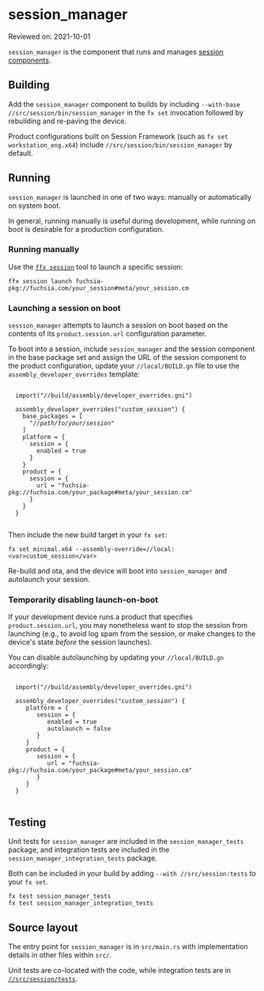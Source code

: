 # session_manager

Reviewed on: 2021-10-01

`session_manager` is the component that runs and manages [session components](glossary.session-component).

## Building

Add the `session_manager` component to builds by including `--with-base
//src/session/bin/session_manager` in the `fx set` invocation followed by
rebuilding and re-paving the device.

Product configurations built on Session Framework (such as `fx set
workstation_eng.x64`) include `//src/session/bin/session_manager` by default.

## Running

`session_manager` is launched in one of two ways: manually or automatically on
system boot.

In general, running manually is useful during development, while running on boot
is desirable for a production configuration.

### Running manually

Use the [`ffx session`](/docs/development/tools/ffx/getting-started.md) tool
to launch a specific session:

```
ffx session launch fuchsia-pkg://fuchsia.com/your_session#meta/your_session.cm
```

### Launching a session on boot

`session_manager` attempts to launch a session on boot based on the contents of
its `product.session.url` configuration parameter.

To boot into a session, include `session_manager` and the session component in
the base package set and assign the URL of the session component to the product
configuration, update your `//local/BUILD.gn` file to use the
`assembly_developer_overrides` template:

  <pre><code>
  import("//build/assembly/developer_overrides.gni")

  assembly_developer_overrides("<var>custom_session</var>") {
    base_packages = [
      "<var>//path/to/your/session</var>"
    ]
    platform = {
      session = {
        enabled = true
      }
    }
    product = {
      session = {
        url = "fuchsia-pkg://fuchsia.com/your_package#meta/your_session.cm"
      }
    }
  }
  </code></pre>

Then include the new build target in your `fx set`:

```
fx set minimal.x64 --assembly-override=//local:<var>custom_session</var>
```

Re-build and ota, and the device will boot into `session_manager` and
autolaunch your session.

### Temporarily disabling launch-on-boot

If your development device runs a product that specifies `product.session.url`,
you may nonetheless want to stop the session from launching (e.g., to avoid log
spam from the session, or make changes to the device's state _before_ the
session launches).

You can disable autolaunching by updating your `//local/BUILD.gn` accordingly:

  <pre><code>
  import("//build/assembly/developer_overrides.gni")

  assembly_developer_overrides("<var>custom_session</var>") {
     platform = {
        session = {
           enabled = true
           autolaunch = false
        }
     }
     product = {
        session = {
           url = "fuchsia-pkg://fuchsia.com/your_package#meta/your_session.cm"
        }
     }
  }
  </code></pre>

## Testing

Unit tests for `session_manager` are included in the `session_manager_tests`
package, and integration tests are included in the
`session_manager_integration_tests` package.

Both can be included in your build by adding `--with //src/session:tests` to
your `fx set`.

```
fx test session_manager_tests
fx test session_manager_integration_tests
```

## Source layout

The entry point for `session_manager` is in `src/main.rs` with implementation
details in other files within `src/`.

Unit tests are co-located with the code, while integration tests are in
[`//src/session/tests`](/src/session/tests).

[glossary.session-component]: /docs/glossary.md#session-component
